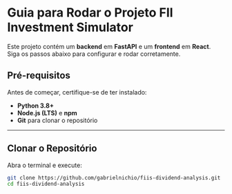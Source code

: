 # Guia para Rodar o Projeto FII Investment Simulator

Este projeto contém um **backend** em **FastAPI** e um **frontend** em **React**. Siga os passos abaixo para configurar e rodar corretamente.

## Pré-requisitos

Antes de começar, certifique-se de ter instalado:

- **Python 3.8+**
- **Node.js (LTS)** e **npm**
- **Git** para clonar o repositório

---

## Clonar o Repositório

Abra o terminal e execute:

```sh
git clone https://github.com/gabrielnichio/fiis-dividend-analysis.git
cd fiis-dividend-analysis
```
